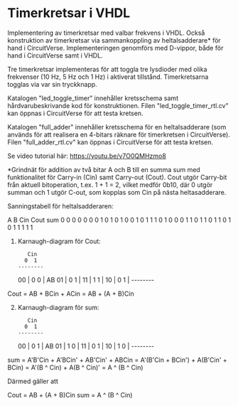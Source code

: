 # Timerkretsar i VHDL
Implementering av timerkretsar med valbar frekvens i VHDL.
Också konstruktion av timerkretsar via sammankoppling av heltalsadderare* för hand i CircuitVerse.
Implementeringen genomförs med D-vippor, både för hand i CircuitVerse samt i VHDL.

Tre timerkretsar implementeras för att toggla tre lysdioder med olika frekvenser (10 Hz, 5 Hz och 1 Hz) i aktiverat tillstånd.
Timerkretsarna togglas via var sin tryckknapp.

Katalogen "led_toggle_timer" innehåller kretsschema samt hårdvarubeskrivande kod för konstruktionen.
Filen "led_toggle_timer_rtl.cv" kan öppnas i CircuitVerse för att testa kretsen.

Katalogen "full_adder" innehåller kretsschema för en heltalsadderare (som används för att realisera en 4-bitars räknare för timerkretsen i CircuitVerse).
Filen "full_adder_rtl.cv" kan öppnas i CircuitVerse för att testa kretsen.

Se video tutorial här:
https://youtu.be/v7O0QMHzmo8

*Grindnät för addition av två bitar A och B till en summa sum med funktionalitet för Carry-in (Cin) samt Carry-out (Cout).
Cout utgör Carry-bit från aktuell bitoperation, t.ex. 1 + 1 = 2, vilket medför 0b10, där 0 utgör summan och 1 utgör C-out,
som kopplas som Cin på nästa heltasadderare.

Sanningstabell för heltalsadderaren:

A B Cin Cout sum
0 0 0     0  0
0 0 1     0  1
0 1 0     0  1
0 1 1     1  0
1 0 0     0  1
1 0 1     1  0
1 1 0     1  0
1 1 1     1  1


1. Karnaugh-diagram för Cout:

          Cin
         0  1
       --------
    00 | 0  0 |
AB  01 | 0  1 |
    11 | 1  1 |
	10 | 0  1 |
	   --------
	
Cout = AB + BCin + ACin = AB + (A + B)Cin

2. Karnaugh-diagram för sum:

          Cin
         0  1
       --------
    00 | 0  1 |
AB  01 | 1  0 |
    11 | 0  1 |
	10 | 1  0 |
	   --------
	   
sum = A'B'Cin + A'BCin' + AB'Cin' + ABCin = A'(B'Cin + BCin') + A(B'Cin' + BCin) = A'(B ^ Cin) + A(B ^ Cin)' = A ^ (B ^ Cin)
	

Därmed gäller att

Cout = AB + (A + B)Cin
sum = A ^ (B ^ Cin)


